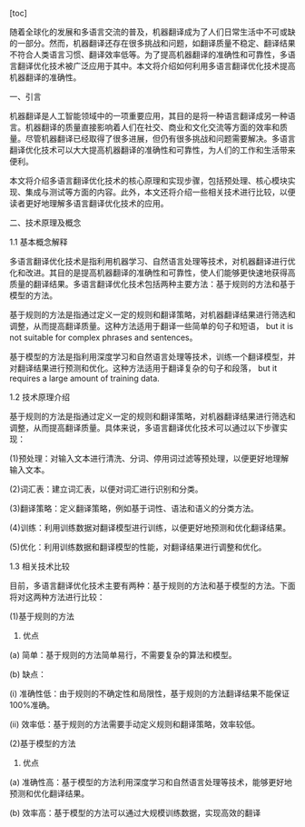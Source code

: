 
[toc]                    
                
                
随着全球化的发展和多语言交流的普及，机器翻译成为了人们日常生活中不可或缺的一部分。然而，机器翻译还存在很多挑战和问题，如翻译质量不稳定、翻译结果不符合人类语言习惯、翻译效率低等。为了提高机器翻译的准确性和可靠性，多语言翻译优化技术被广泛应用于其中。本文将介绍如何利用多语言翻译优化技术提高机器翻译的准确性。

一、引言

机器翻译是人工智能领域中的一项重要应用，其目的是将一种语言翻译成另一种语言。机器翻译的质量直接影响着人们在社交、商业和文化交流等方面的效率和质量。尽管机器翻译已经取得了很多进展，但仍有很多挑战和问题需要解决。多语言翻译优化技术可以大大提高机器翻译的准确性和可靠性，为人们的工作和生活带来便利。

本文将介绍多语言翻译优化技术的核心原理和实现步骤，包括预处理、核心模块实现、集成与测试等方面的内容。此外，本文还将介绍一些相关技术进行比较，以便读者更好地理解多语言翻译优化技术的应用。

二、技术原理及概念

1.1 基本概念解释

多语言翻译优化技术是指利用机器学习、自然语言处理等技术，对机器翻译进行优化和改进。其目的是提高机器翻译的准确性和可靠性，使人们能够更快速地获得高质量的翻译结果。多语言翻译优化技术包括两种主要方法：基于规则的方法和基于模型的方法。

基于规则的方法是指通过定义一定的规则和翻译策略，对机器翻译结果进行筛选和调整，从而提高翻译质量。这种方法适用于翻译一些简单的句子和短语， but it is not suitable for complex phrases and sentences。

基于模型的方法是指利用深度学习和自然语言处理等技术，训练一个翻译模型，并对翻译结果进行预测和优化。这种方法适用于翻译复杂的句子和段落， but it requires a large amount of training data.

1.2 技术原理介绍

基于规则的方法是指通过定义一定的规则和翻译策略，对机器翻译结果进行筛选和调整，从而提高翻译质量。具体来说，多语言翻译优化技术可以通过以下步骤实现：

(1)预处理：对输入文本进行清洗、分词、停用词过滤等预处理，以便更好地理解输入文本。

(2)词汇表：建立词汇表，以便对词汇进行识别和分类。

(3)翻译策略：定义翻译策略，例如基于词性、语法和语义的分类方法。

(4)训练：利用训练数据对翻译模型进行训练，以便更好地预测和优化翻译结果。

(5)优化：利用训练数据和翻译模型的性能，对翻译结果进行调整和优化。

1.3 相关技术比较

目前，多语言翻译优化技术主要有两种：基于规则的方法和基于模型的方法。下面将对这两种方法进行比较：

(1)基于规则的方法

1. 优点

(a) 简单：基于规则的方法简单易行，不需要复杂的算法和模型。

(b) 缺点：

(i) 准确性低：由于规则的不确定性和局限性，基于规则的方法翻译结果不能保证100%准确。

(ii) 效率低：基于规则的方法需要手动定义规则和翻译策略，效率较低。

(2)基于模型的方法

1. 优点

(a) 准确性高：基于模型的方法利用深度学习和自然语言处理等技术，能够更好地预测和优化翻译结果。

(b) 效率高：基于模型的方法可以通过大规模训练数据，实现高效的翻译

